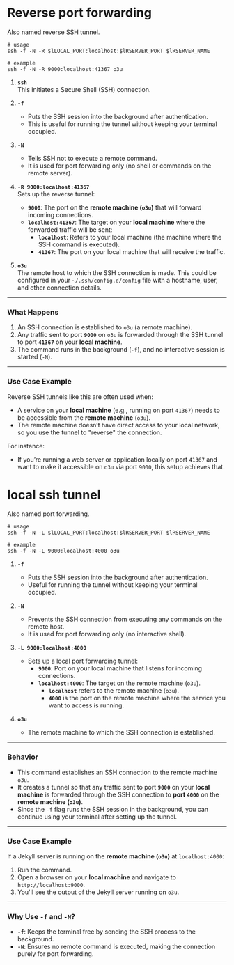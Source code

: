 # Reverse port forwarding
Also named reverse SSH tunnel.

```shell
# usage
ssh -f -N -R $lLOCAL_PORT:localhost:$lRSERVER_PORT $lRSERVER_NAME

# example
ssh -f -N -R 9000:localhost:41367 o3u
```



1. **`ssh`**  
   This initiates a Secure Shell (SSH) connection.

2. **`-f`**  
   - Puts the SSH session into the background after authentication.
   - This is useful for running the tunnel without keeping your terminal occupied.

3. **`-N`**  
   - Tells SSH not to execute a remote command. 
   - It is used for port forwarding only (no shell or commands on the remote server).


4. **`-R 9000:localhost:41367`**  
   Sets up the reverse tunnel:
   - **`9000`**: The port on the **remote machine (`o3u`)** that will forward incoming connections.
   - **`localhost:41367`**: The target on your **local machine** where the forwarded traffic will be sent:
     - **`localhost`**: Refers to your local machine (the machine where the SSH command is executed).
     - **`41367`**: The port on your local machine that will receive the traffic.

5. **`o3u`**  
   The remote host to which the SSH connection is made. This could be configured in your `~/.ssh/config.d/config` file with a hostname, user, and other connection details.

---

### **What Happens**
1. An SSH connection is established to `o3u` (a remote machine).
2. Any traffic sent to port **`9000`** on `o3u` is forwarded through the SSH tunnel to port **`41367`** on your **local machine**.
3. The command runs in the background (`-f`), and no interactive session is started (`-N`).

---

### **Use Case Example**
Reverse SSH tunnels like this are often used when:
- A service on your **local machine** (e.g., running on port `41367`) needs to be accessible from the **remote machine** (`o3u`).
- The remote machine doesn’t have direct access to your local network, so you use the tunnel to "reverse" the connection.

For instance:
- If you’re running a web server or application locally on port `41367` and want to make it accessible on `o3u` via port `9000`, this setup achieves that.


# local ssh tunnel
Also named port forwarding.

```shell
# usage
ssh -f -N -L $lLOCAL_PORT:localhost:$lRSERVER_PORT $lRSERVER_NAME

# example
ssh -f -N -L 9000:localhost:4000 o3u

```

1. **`-f`**  
   - Puts the SSH session into the background after authentication.
   - Useful for running the tunnel without keeping your terminal occupied.

2. **`-N`**  
   - Prevents the SSH connection from executing any commands on the remote host.
   - It is used for port forwarding only (no interactive shell).

3. **`-L 9000:localhost:4000`**  
   - Sets up a local port forwarding tunnel:
     - **`9000`**: Port on your local machine that listens for incoming connections.
     - **`localhost:4000`**: The target on the remote machine (`o3u`).
       - **`localhost`** refers to the remote machine (`o3u`).
       - **`4000`** is the port on the remote machine where the service you want to access is running.

4. **`o3u`**  
   - The remote machine to which the SSH connection is established.



---

### **Behavior**
- This command establishes an SSH connection to the remote machine `o3u`.
- It creates a tunnel so that any traffic sent to port **`9000`** on your **local machine** is forwarded through the SSH connection to **port `4000`** on the **remote machine (`o3u`)**.
- Since the `-f` flag runs the SSH session in the background, you can continue using your terminal after setting up the tunnel.

---

### **Use Case Example**
If a Jekyll server is running on the **remote machine (`o3u`)** at `localhost:4000`:
1. Run the command.
2. Open a browser on your **local machine** and navigate to `http://localhost:9000`.
3. You'll see the output of the Jekyll server running on `o3u`.

---
### **Why Use `-f` and `-N`?**
- **`-f`**: Keeps the terminal free by sending the SSH process to the background.
- **`-N`**: Ensures no remote command is executed, making the connection purely for port forwarding.

